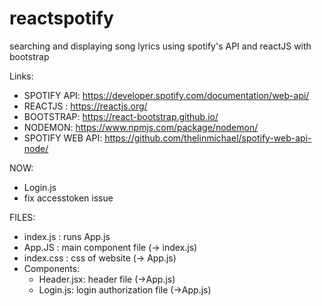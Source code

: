 # reactspotify

searching and displaying song lyrics using spotify's API and reactJS with bootstrap

Links:
- SPOTIFY API: https://developer.spotify.com/documentation/web-api/
- REACTJS : https://reactjs.org/
- BOOTSTRAP: https://react-bootstrap.github.io/
- NODEMON: https://www.npmjs.com/package/nodemon/ 
- SPOTIFY WEB API: https://github.com/thelinmichael/spotify-web-api-node/ 


NOW:
- Login.js
- fix accesstoken issue

FILES:
- index.js : runs App.js
- App.JS : main component file (-> index.js)
- index.css : css of website (-> App.js)
- Components:
    - Header.jsx: header file (->App.js)
    - Login.js: login authorization file (->App.js)

